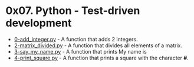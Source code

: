 # 0x07. Python - Test-driven development

- [0-add_integer.py](https://github.com/CharlesMariga/alx-higher_level_programming/blob/main/0x07-python-test_driven_development/0-add_integer.py) - A function that adds 2 integers.
- [2-matrix_divided.py](https://github.com/CharlesMariga/alx-higher_level_programming/blob/main/0x07-python-test_driven_development/2-matrix_divided.py) - A function that divides all elements of a matrix.
- [3-say_my_name.py](https://github.com/CharlesMariga/alx-higher_level_programming/blob/main/0x07-python-test_driven_development/3-say_my_name.py) - A function that prints My name is **<first name> <last name></last>**
- [4-print_square.py]() - A function that prints a square with the character **#**.
